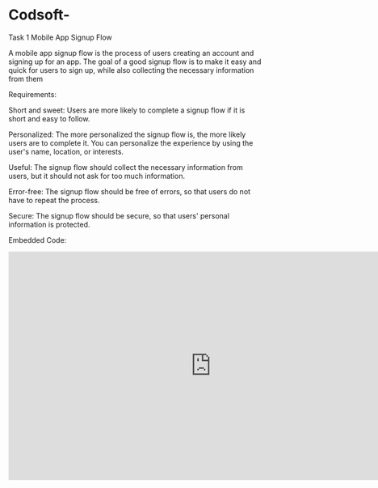 # Codsoft-
Task 1
Mobile App Signup Flow

A mobile app signup flow is the process of users creating an account and signing up for an
app. The goal of a good signup flow is to make it easy and quick for users to sign up, while
also collecting the necessary information from them

Requirements:

Short and sweet: Users are more likely to complete a signup flow if it is short and easy to
follow.

Personalized: The more personalized the signup flow is, the more likely users are to
complete it. You can personalize the experience by using the user's name, location, or
interests.

Useful: The signup flow should collect the necessary information from users, but it should
not ask for too much information.

Error-free: The signup flow should be free of errors, so that users do not have to repeat the
process.

Secure: The signup flow should be secure, so that users' personal information is protected.

Embedded Code:
<iframe style="border: 1px solid rgba(0, 0, 0, 0.1);" width="800" height="450" src="https://www.figma.com/embed?embed_host=share&url=https%3A%2F%2Fwww.figma.com%2Fdesign%2FsTVgXVv0JkzpDqdPy14V5X%2FMobile-App-Signup-Flow-(Community)%3Fnode-id%3D0-1%26t%3DxaTC2vupfcBK6yNk-1" allowfullscreen></iframe>
